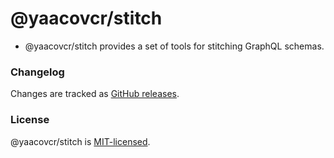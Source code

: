 # @yaacovcr/stitch

- @yaacovcr/stitch provides a set of tools for stitching GraphQL schemas.

### Changelog

Changes are tracked as [GitHub releases](https://github.com/yaacovCR/stitch/releases).

### License

@yaacovcr/stitch is [MIT-licensed](./LICENSE).
